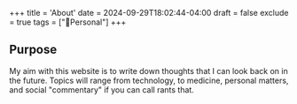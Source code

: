 +++
title = 'About'
date = 2024-09-29T18:02:44-04:00
draft = false
exclude = true
tags = ["🧑Personal"]
+++

## Purpose
My aim with this website is to write down thoughts that I can look back on in the future. Topics will range from technology, to medicine, personal matters, and social "commentary" if you can call rants that.